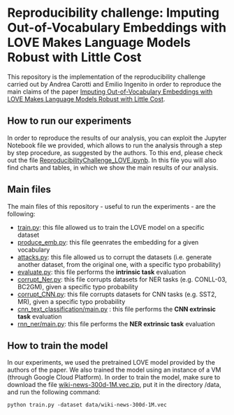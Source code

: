 
# Reproducibility challenge: Imputing Out-of-Vocabulary Embeddings with LOVE Makes Language Models Robust with Little Cost

This repository is the implementation of the reproducibility challenge carried out by Andrea Carotti and Emilio Ingenito in order to reproduce the main claims of the paper [Imputing Out-of-Vocabulary Embeddings with LOVE Makes Language Models Robust with Little Cost](https://arxiv.org/abs/2203.07860). 

## How to run our experiments

In order to reproduce the results of our analysis, you can exploit the Jupyter Notebook file we provided, which allows to run the analysis through a step by step procedure, as suggested by the authors. To this end, please check out the file [ReproducibilityChallenge_LOVE.ipynb](https://github.com/ckclassrooms/emilioingenito/ReproducibilityChallenge/tree/main/ReproducibilityChallenge_LOVE.ipynb). In this file you will also find charts and tables, in which we show the main results of our analysis.

## Main files

The main files of this repository - useful to run the experiments - are the following: 
* [train.py](): this file allowed us to train the LOVE model on a specific dataset
* [produce_emb.py](): this file geenrates the embedding for a given vocabulary
* [attacks.py](): this file allowed us to corrupt the datasets (i.e. generate another dataset, from the original one, with a specific typo probability)
* [evaluate.py](): this file performs the **intrinsic task** evaluation
* [corrupt_Ner.py](): this file corrupts datasets for NER tasks (e.g. CONLL-03, BC2GM), given a specific typo probability
* [corrupt_CNN.py](): this file corrupts datasets for CNN tasks (e.g. SST2, MR), given a specific typo probability
* [cnn_text_classification/main.py]() : this file performs the **CNN extrinsic task** evaluation 
* [rnn_ner/main.py](): this file performs the **NER extrinsic task** evaluation  

## How to train the model

In our experiments, we used the pretrained LOVE model provided by the authors of the paper. We also trained the model using an instance of a VM (through Google Cloud Platform). In order to train the model, make sure to download the file [wiki-news-300d-1M.vec.zip](https://fasttext.cc/docs/en/english-vectors.html), put it in the directory /data, and run the following command:

```train
python train.py -dataset data/wiki-news-300d-1M.vec
```
